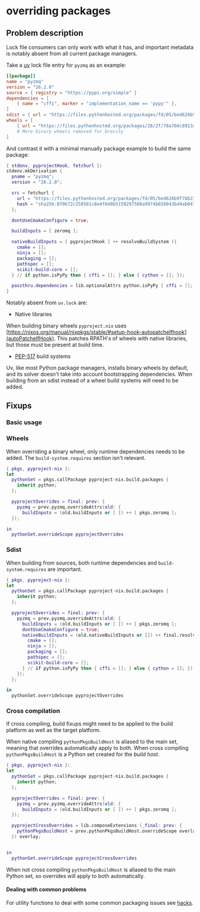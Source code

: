 # overriding packages

## Problem description

Lock file consumers can only work with what it has, and important metadata is notably absent from all current package managers.

Take a [uv](https://docs.astral.sh/uv/) lock file entry for `pyzmq` as an example:
``` toml
[[package]]
name = "pyzmq"
version = "26.2.0"
source = { registry = "https://pypi.org/simple" }
dependencies = [
    { name = "cffi", marker = "implementation_name == 'pypy'" },
]
sdist = { url = "https://files.pythonhosted.org/packages/fd/05/bed626b9f7bb2322cdbbf7b4bd8f54b1b617b0d2ab2d3547d6e39428a48e/pyzmq-26.2.0.tar.gz", hash = "sha256:070672c258581c8e4f640b5159297580a9974b026043bd4ab0470be9ed324f1f", size = 271975 }
wheels = [
    { url = "https://files.pythonhosted.org/packages/28/2f/78a766c8913ad62b28581777ac4ede50c6d9f249d39c2963e279524a1bbe/pyzmq-26.2.0-cp312-cp312-macosx_10_15_universal2.whl", hash = "sha256:ded0fc7d90fe93ae0b18059930086c51e640cdd3baebdc783a695c77f123dcd9", size = 1343105 },
    # More binary wheels removed for brevity
]
```

And contrast it with a minimal manually package example to build the same package:
``` nix
{ stdenv, pyprojectHook, fetchurl }:
stdenv.mkDerivation {
  pname = "pyzmq";
  version = "26.2.0";

  src = fetchurl {
    url = "https://files.pythonhosted.org/packages/fd/05/bed626b9f7bb2322cdbbf7b4bd8f54b1b617b0d2ab2d3547d6e39428a48e/pyzmq-26.2.0.tar.gz";
    hash = "sha256:070672c258581c8e4f640b5159297580a9974b026043bd4ab0470be9ed324f1f";
  };

  dontUseCmakeConfigure = true;

  buildInputs = [ zeromq ];

  nativeBuildInputs = [ pyprojectHook ] ++ resolveBuildSystem ({
    cmake = [];
    ninja = [];
    packaging = [];
    pathspec = [];
    scikit-build-core = [];
  } // if python.isPyPy then { cffi = []; } else { cython = []; });

  passthru.dependencies = lib.optionalAttrs python.isPyPy { cffi = []; };
}
```

Notably absent from `uv.lock` are:

- Native libraries

When building binary wheels `pyproject.nix` uses [https://nixos.org/manual/nixpkgs/stable/#setup-hook-autopatchelfhook](autoPatchelfHook).
This patches RPATH's of wheels with native libraries, but those must be present at build time.

- [PEP-517](https://peps.python.org/pep-0517/) build systems

Uv, like most Python package managers, installs binary wheels by default, and its solver doesn't take into account bootstrapping dependencies.
When building from an sdist instead of a wheel build systems will need to be added.

## Fixups

### Basic usage

### Wheels
When overriding a binary wheel, only runtime dependencies needs to be added. The `build-system.requires` section isn't relevant.

``` nix
{ pkgs, pyproject-nix }:
let
  pythonSet = pkgs.callPackage pyproject-nix.build.packages {
    inherit python;
  };

  pyprojectOverrides = final: prev: {
    pyzmq = prev.pyzmq.overrideAttrs(old: {
      buildInputs = (old.buildInputs or [ ]) ++ [ pkgs.zeromq ];
  });

in
  pythonSet.overrideScope pyprojectOverrides
```

### Sdist
When building from sources, both runtime dependencies and `build-system.requires` are important.

``` nix
{ pkgs, pyproject-nix }:
let
  pythonSet = pkgs.callPackage pyproject-nix.build.packages {
    inherit python;
  };

  pyprojectOverrides = final: prev: {
    pyzmq = prev.pyzmq.overrideAttrs(old: {
      buildInputs = (old.buildInputs or [ ]) ++ [ pkgs.zeromq ];
      dontUseCmakeConfigure = true;
      nativeBuildInputs = (old.nativeBuildInputs or []) ++ final.resolveBuildSystem ({
        cmake = [];
        ninja = [];
        packaging = [];
        pathspec = [];
        scikit-build-core = [];
      } // if python.isPyPy then { cffi = []; } else { cython = []; });
    });
  };

in
  pythonSet.overrideScope pyprojectOverrides
```

### Cross compilation

If cross compiling, build fixups might need to be applied to the build platform as well as the target platform.

When native compiling `pythonPkgsBuildHost` is aliased to the main set, meaning that overrides automatically apply to both.
When cross compiling `pythonPkgsBuildHost` is a Python set created for the _build host_.

``` nix
{ pkgs, pyproject-nix }:
let
  pythonSet = pkgs.callPackage pyproject-nix.build.packages {
    inherit python;
  };

  pyprojectOverrides = final: prev: {
    pyzmq = prev.pyzmq.overrideAttrs(old: {
      buildInputs = (old.buildInputs or [ ]) ++ [ pkgs.zeromq ];
  });

  pyprojectCrossOverrides = lib.composeExtensions (_final: prev: {
    pythonPkgsBuildHost = prev.pythonPkgsBuildHost.overrideScope overlay;
  }) overlay;


in
  pythonSet.overrideScope pyprojectCrossOverrides
```

When not cross compiling `pythonPkgsBuildHost` is aliased to the main Python set, so overrides will apply to both automatically.

#### Dealing with common problems

For utility functions to deal with some common packaging issues see [hacks](./hacks.html).
